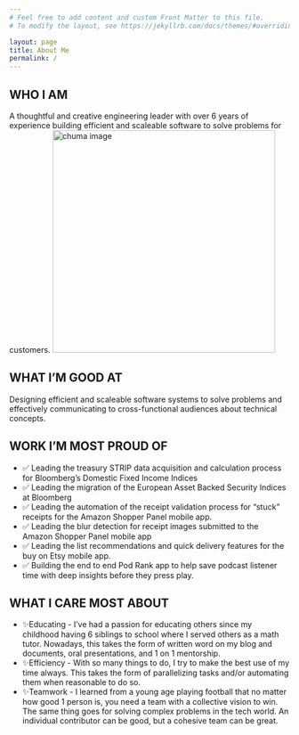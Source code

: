 ```yaml
---
# Feel free to add content and custom Front Matter to this file.
# To modify the layout, see https://jekyllrb.com/docs/themes/#overriding-theme-defaults

layout: page
title: About Me
permalink: /
---
```

<link rel="icon" type="image/png" href="{{ site.baseurl }}/assets/favicon/favicon-48x48.png" sizes="48x48" />
<link rel="icon" type="image/svg+xml" href="{{ site.baseurl }}/assets/favicon/favicon.svg" />
<link rel="shortcut icon" href="{{ site.baseurl }}/assets/favicon/favicon.ico" />
<link rel="apple-touch-icon" sizes="180x180" href="{{ site.baseurl }}/assets/favicon/apple-touch-icon.png" />
<link rel="manifest" href="{{ site.baseurl }}/assets/favicon/site.webmanifest" />

## WHO I AM 
A thoughtful and creative engineering leader with over 6 years of experience building efficient and scaleable software to solve problems for customers.
<img src="{{ site.baseurl }}/assets/IMG_7400.JPG" alt="chuma image" width="400" style="max-width: 100%;"/>

## WHAT I’M GOOD AT
Designing efficient and scaleable software systems to solve problems and effectively communicating to cross-functional audiences about technical concepts.

## WORK I’M MOST PROUD OF
- ✅ Leading the treasury STRIP data acquisition and calculation process for Bloomberg’s Domestic Fixed Income Indices
- ✅ Leading the migration of the European Asset Backed Security Indices at Bloomberg
- ✅ Leading the automation of the receipt validation process for “stuck” receipts for the Amazon Shopper Panel mobile app.
- ✅ Leading the blur detection for receipt images submitted to the Amazon Shopper Panel mobile app
- ✅ Leading the list recommendations and quick delivery features for the buy on Etsy mobile app.
- ✅ Building the end to end Pod Rank app to help save podcast listener time with deep insights before they press play.

## WHAT I CARE MOST ABOUT
- ✨Educating - I’ve had a passion for educating others since my childhood having 6 siblings to school where I served others as a math tutor. Nowadays, this takes the form of written word on my blog and documents, oral presentations, and 1 on 1 mentorship.
- ✨Efficiency - With so many things to do, I try to make the best use of my time always. This takes the form of parallelizing tasks and/or automating them when reasonable to do so.
- ✨Teamwork - I learned from a young age playing football that no matter how good 1 person is, you need a team with a collective vision to win. The same thing goes for solving complex problems in the tech world. An individual contributor can be good, but a cohesive team can be great.
